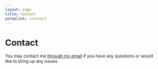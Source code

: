 ```yaml
---
layout: page
title: Contact
permalink: /contact
---
```


# Contact

You may contact me [through my email](mailto:ayxie2@gmail.com) if you have any questions or would like to bring up any issues.
